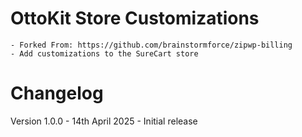 # OttoKit Store Customizations
    - Forked From: https://github.com/brainstormforce/zipwp-billing
    - Add customizations to the SureCart store

# Changelog
Version 1.0.0 - 14th April 2025
    - Initial release